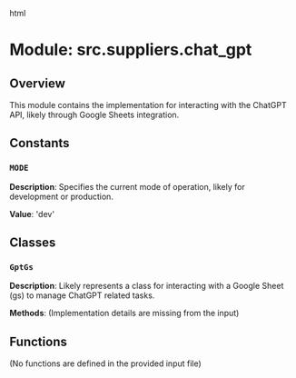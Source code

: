 html
<h1>Module: src.suppliers.chat_gpt</h1>

<h2>Overview</h2>
<p>This module contains the implementation for interacting with the ChatGPT API, likely through Google Sheets integration.</p>

<h2>Constants</h2>

<h3><code>MODE</code></h3>

<p><strong>Description</strong>: Specifies the current mode of operation, likely for development or production.</p>
<p><strong>Value</strong>: 'dev'</p>


<h2>Classes</h2>

<h3><code>GptGs</code></h3>

<p><strong>Description</strong>:  Likely represents a class for interacting with a Google Sheet (gs) to manage ChatGPT related tasks. </p>
<p><strong>Methods</strong>: (Implementation details are missing from the input)</p>



<h2>Functions</h2>

<p>(No functions are defined in the provided input file)</p>